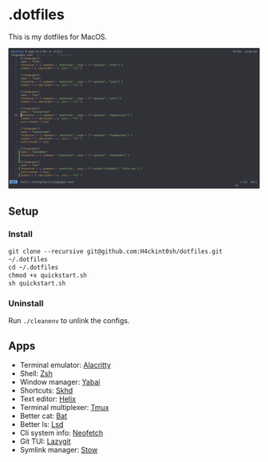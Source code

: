 # .dotfiles

This is my dotfiles for MacOS.

![Alacritty](screenshots/Screenshot.png)

## Setup

### Install
```
git clone --recursive git@github.com:H4ckint0sh/dotfiles.git ~/.dotfiles
cd ~/.dotfiles
chmod +x quickstart.sh
sh quickstart.sh
```
### Uninstall
Run `./cleanenv` to unlink the configs.

## Apps

- Terminal emulator: [Alacritty](https://alacritty.org/)
- Shell: [Zsh](https://www.zsh.org)
- Window manager: [Yabai](https://github.com/koekeishiya/yabai)
- Shortcuts: [Skhd](https://github.com/koekeishiya/skhd)
- Text editor: [Helix](https://helix-editor.com)
- Terminal multiplexer: [Tmux](https://github.com/tmux/tmux)
- Better cat: [Bat](https://github.com/sharkdp/bat)
- Better ls: [Lsd](https://github.com/Peltoche/lsd)
- Cli system info: [Neofetch](https://github.com/dylanaraps/neofetch)
- Git TUI: [Lazygit](https://github.com/jesseduffield/lazygit)
- Symlink manager: [Stow](https://www.gnu.org/software/stow/)

